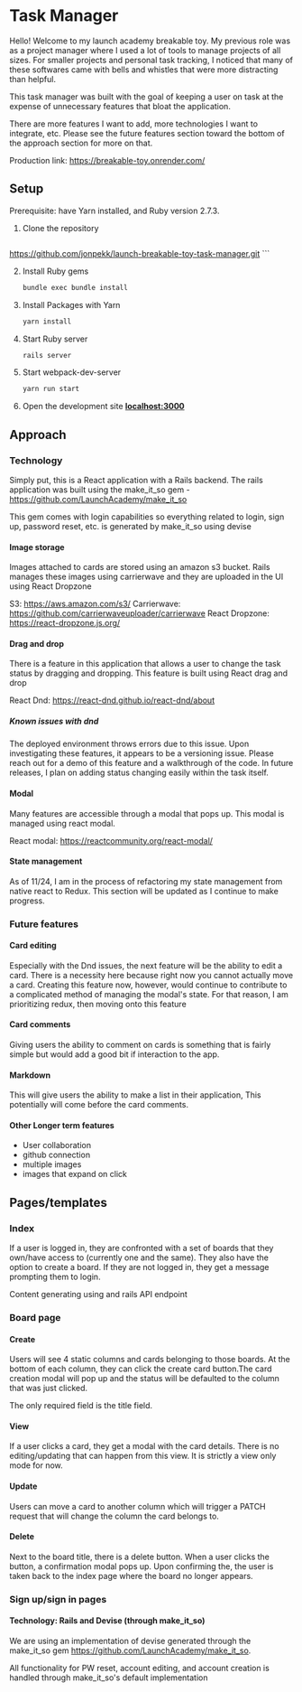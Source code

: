 # Task Manager
Hello! Welcome to my launch academy breakable toy. My previous role was as a project manager where I used a lot of tools to manage projects of all sizes. For smaller projects and personal task tracking, I noticed that many of these softwares came with bells and whistles that were more distracting than helpful. 

This task manager was built with the goal of keeping a user on task at the expense of unnecessary features that bloat the application. 

There are more features I want to add, more technologies I want to integrate, etc. Please see the future features section toward the bottom of the approach section for more on that. 

Production link: https://breakable-toy.onrender.com/ 

## Setup
Prerequisite: have Yarn installed, and Ruby version 2.7.3.

1. Clone the repository
    ```sh
https://github.com/jonpekk/launch-breakable-toy-task-manager.git
    ```

2. Install Ruby gems
    ```sh
    bundle exec bundle install
    ```

3. Install Packages with Yarn
    ```sh
    yarn install
    ```

4. Start Ruby server
    ```sh
    rails server
    ```

5. Start webpack-dev-server
    ```sh
    yarn run start
    ```

6. Open the development site **[localhost:3000](http://localhost:3000)**
## Approach
### Technology
Simply put, this is a React application with a Rails backend. The rails application was built using the make_it_so gem - https://github.com/LaunchAcademy/make_it_so 

This gem comes with login capabilities so everything related to login, sign up, password reset, etc. is generated by make_it_so using devise

#### Image storage
Images attached to cards are stored using an amazon s3 bucket. Rails manages these images using carrierwave and they are uploaded in the UI using React Dropzone

S3: https://aws.amazon.com/s3/
Carrierwave: https://github.com/carrierwaveuploader/carrierwave 
React Dropzone: https://react-dropzone.js.org/ 

#### Drag and drop
There is a feature in this application that allows a user to change the task status by dragging and dropping. This feature is built using React drag and drop

React Dnd: https://react-dnd.github.io/react-dnd/about

##### Known issues with dnd
The deployed environment throws errors due to this issue. Upon investigating these features, it appears to be a versioning issue. Please reach out for a demo of this feature and a walkthrough of the code. In future releases, I plan on adding status changing easily within the task itself. 

#### Modal
Many features are accessible through a modal that pops up. This modal is managed using react modal.

React modal: https://reactcommunity.org/react-modal/ 

#### State management
As of 11/24, I am in the process of refactoring my state management from native react to Redux. This section will be updated as I continue to make progress.

### Future features
#### Card editing
Especially with the Dnd issues, the next feature will be the ability to edit a card. There is a necessity here because right now you cannot actually move a card. Creating this feature now, however, would continue to contribute to a complicated method of managing the modal's state. For that reason, I am prioritizing redux, then moving onto this feature

#### Card comments
Giving users the ability to comment on cards is something that is fairly simple but would add a good bit if interaction to the app.

#### Markdown
This will give users the ability to make a list in their application, This potentially will come before the card comments.

#### Other Longer term features
- User collaboration
- github connection
- multiple images
- images that expand on click

## Pages/templates

### Index
If a user is logged in, they are confronted with a set of boards that they own/have access to (currently one and the same). They also have the option to create a board. If they are not logged in, they get a message prompting them to login.

Content generating using and rails API endpoint

### Board page
#### Create
Users will see 4 static columns and cards belonging to those boards. At the bottom of each column, they can click the create card button.The card creation modal will pop up and the status will be defaulted to the column that was just clicked. 

The only required field is the title field. 

#### View
If a user clicks a card, they get a modal with the card details. There is no editing/updating that can happen from this view. It is strictly a view only mode for now. 

#### Update
Users can move a card to another column which will trigger a PATCH request that will change the column the card belongs to.

#### Delete
Next to the board title, there is a delete button. When a user clicks the button, a confirmation modal pops up. Upon confirming the, the user is taken back to the index page where the board no longer appears.

### Sign up/sign in pages
#### Technology: Rails and Devise (through make_it_so)
We are using an implementation of devise generated through the make_it_so gem https://github.com/LaunchAcademy/make_it_so. 

All functionality for PW reset, account editing, and account creation is handled through make_it_so's default implementation
